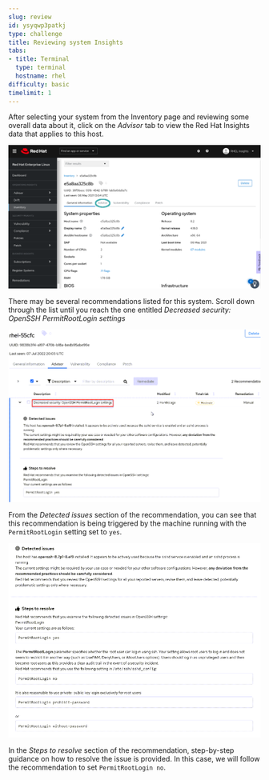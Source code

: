 ```yaml
---
slug: review
id: ysyqwp3patkj
type: challenge
title: Reviewing system Insights
tabs:
- title: Terminal
  type: terminal
  hostname: rhel
difficulty: basic
timelimit: 1
---
```


After selecting your system from the Inventory page and reviewing some overall data about it, click on the _Advisor_ tab to view the Red Hat Insights data that applies to this host.

![Host Insights](../assets/host-homepage-v2.png)

There may be several recommendations listed for this system.  Scroll down through the list until you reach the one entitled _Decreased security: OpenSSH PermitRootLogin settings_

![SSH Root Login Decreased Vulnerability](../assets/sshrootlogininsights.png)

From the _Detected issues_ section of the recommendation, you can see that this recommendation is being triggered by the machine running with the `PermitRootLogin` setting set to `yes`.

![NetworkManager Insight issue](../assets/sshrootlogininsightsdetectedissue.png)

In the _Steps to resolve_ section of the recommendation, step-by-step guidance on how to resolve the issue is provided.  In this case, we will follow the recommendation to set `PermitRootLogin no`.
